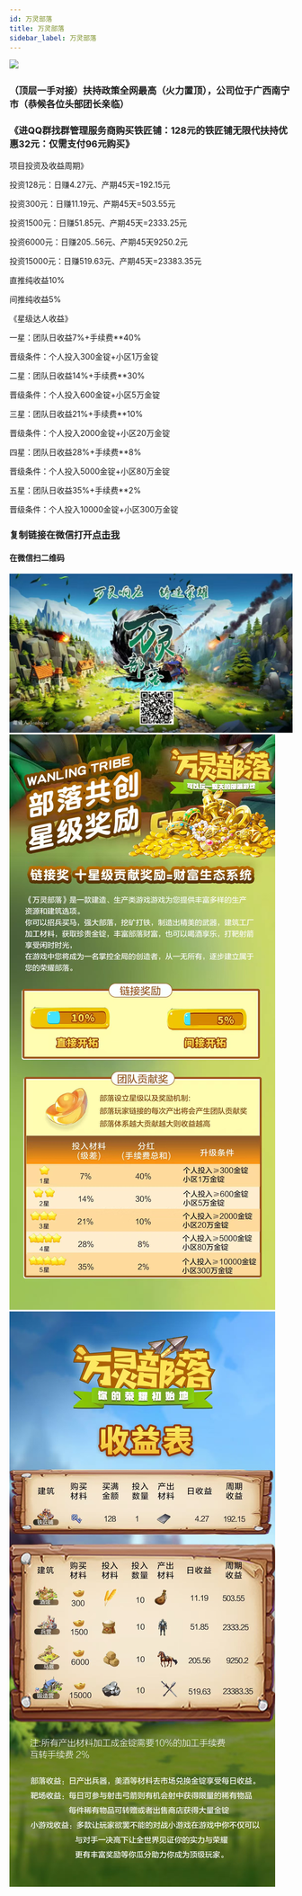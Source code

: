 ```yaml
---
id: 万灵部落
title: 万灵部落
sidebar_label: 万灵部落
---
```

![](https://node1.wanlingbuluo.com/weixin/180x180.png)

### （顶层一手对接）扶持政策全网最高（火力置顶），公司位于广西南宁市（恭候各位头部团长亲临）

### 《进QQ群找群管理服务商购买铁匠铺：128元的铁匠铺无限代扶持优惠32元：仅需支付96元购买》

项目投资及收益周期》

投资128元：日赚4.27元、产期45天=192.15元

投资300元：日赚11.19元、产期45天=503.55元

投资1500元：日赚51.85元、产期45天=2333.25元

投资6000元：日赚205..56元、产期45天9250.2元

投资15000元：日赚519.63元、产期45天=23383.35元

直推纯收益10%

间推纯收益5%

《星级达人收益》

一星：团队日收益7%+手续费**40%

晋级条件：个人投入300金锭+小区1万金锭

二星：团队日收益14%+手续费**30%

晋级条件：个人投入600金锭+小区5万金锭

三星：团队日收益21%+手续费**10%

晋级条件：个人投入2000金锭+小区20万金锭

四星：团队日收益28%+手续费**8%

晋级条件：个人投入5000金锭+小区80万金锭

五星：团队日收益35%+手续费**2%

晋级条件：个人投入10000金锭+小区300万金锭

### 复制链接在微信打开[点击我](https://node1.wanlingbuluo.com/weixin/index.html?referee_id=116288)

#### 在微信扫二维码
![](./img/万灵部落/二维码.jpg)
![](./img/万灵部落/截图1.jpg)
![](./img/万灵部落/截图2.jpg)





